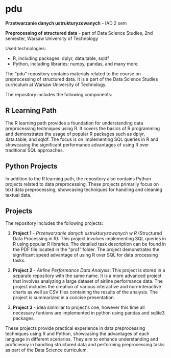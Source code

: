 # pdu

**Przetwarzanie danych ustrukturyzowanych** - IAD 2 sem

**Preprocessing of structured data** - part of Data Science Studies, 2nd semester, Warsaw University of Technology

Used technologies:
- R, including packages: dplyr, data.table, sqldf
- Python, including libraries: numpy, pandas, and many more

The "pdu" repository contains materials related to the course on preprocessing of structured data. It is a part of the Data Science Studies curriculum at Warsaw University of Technology.

The repository includes the following components:

## R Learning Path
The R learning path provides a foundation for understanding data preprocessing techniques using R. It covers the basics of R programming and demonstrates the usage of popular R packages such as dplyr, data.table, and sqldf. The focus is on implementing SQL queries in R and showcasing the significant performance advantages of using R over traditional SQL approaches.

## Python Projects
In addition to the R learning path, the repository also contains Python projects related to data preprocessing. These projects primarily focus on text data preprocessing, showcasing techniques for handling and cleaning textual data.

## Projects
The repository includes the following projects:

1. **Project 1** - *Przetwarzanie danych ustrukturyzowanych w R* (Structured Data Processing in R): This project involves implementing SQL queries in R using popular R libraries. The detailed task description can be found in the PDF file located in the "pro1" folder. The project demonstrates the significant speed advantage of using R over SQL for data processing tasks.

2. **Project 2** - *Airline Performance Data Analysis*: This project is stored in a separate repository with the same name. It is a more advanced project that involves analyzing a large dataset of airline performance data. The project includes the creation of various interactive and non-interactive charts as well as CSV files containing the results of the analysis. The project is summarized in a concise presentation.

3. **Project 3** - idea simmilar to project's one, however this time all necessary funtions are implemented in python using pandas and sqlite3 packages.

These projects provide practical experience in data preprocessing techniques using R and Python, showcasing the advantages of each language in different scenarios. They aim to enhance understanding and proficiency in handling structured data and performing preprocessing tasks as part of the Data Science curriculum.

